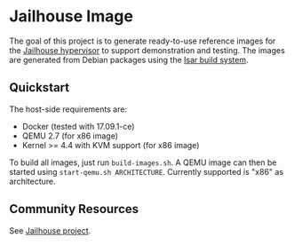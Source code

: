 Jailhouse Image
===============

The goal of this project is to generate ready-to-use reference images for the
[Jailhouse hypervisor](https://github.com/siemens/jailhouse) to support
demonstration and testing. The images are generated from Debian packages using
the [Isar build system](https://github.com/ilbers/isar).


Quickstart
----------

The host-side requirements are:

- Docker (tested with 17.09.1-ce)
- QEMU 2.7 (for x86 image)
- Kernel >= 4.4 with KVM support (for x86 image)

To build all images, just run ```build-images.sh```. A QEMU image can then be
started using ```start-qemu.sh ARCHITECTURE```. Currently supported is "x86" as
architecture.


Community Resources
-------------------

See [Jailhouse project](https://github.com/siemens/jailhouse).
